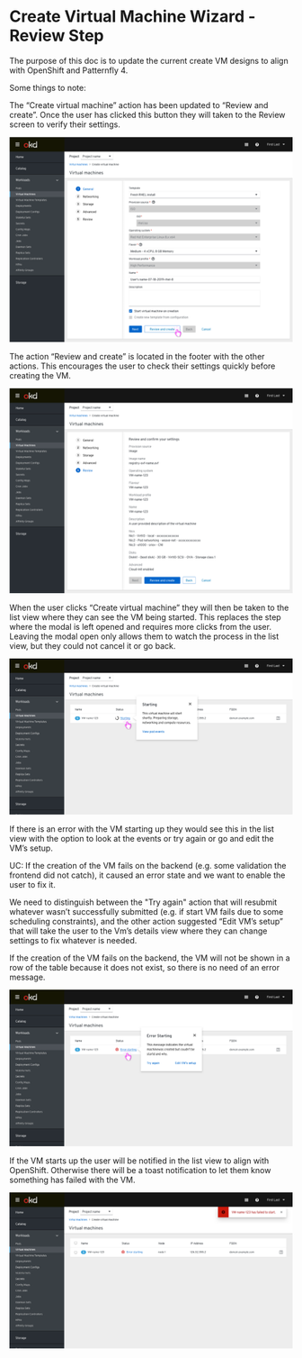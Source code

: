 # Create Virtual Machine Wizard - Review Step

The purpose of this doc is to update the current create VM designs to align with OpenShift and Patternfly 4.

Some things to note:

The “Create virtual machine” action has been updated to “Review and create”.
Once the user has clicked this button they will taken to the Review screen to verify their settings.

![user clicks review and create button](img/review-and-create-action.png)

The action “Review and create” is located in the footer with the other actions.
This encourages the user to check their settings quickly before creating the VM.

![user checks settings before creating vm](img/check-settings.png)

When the user clicks “Create virtual machine” they will then be taken to the list view where they can see the VM being started.
This replaces the step where the modal is left opened and requires more clicks from the user. Leaving the modal open only allows them to watch the process in the list view, but they could not cancel it or go back.

![vm is being started](img/vm-starting.png)

If there is an error with the VM starting up they would see this in the list view with the option to look at the events or try again or go and edit the VM’s setup.

UC: If the creation of the VM fails on the backend (e.g. some validation the frontend did not catch), it caused an error state and we want to enable the user to fix it.

We need to distinguish between the "Try again" action that will resubmit whatever wasn’t successfully submitted (e.g. if start VM fails due to some scheduling constraints), and
the other action suggested “Edit VM’s setup” that will take the user to the Vm’s details view where they can change settings to fix whatever is needed.

If the creation of the VM fails on the backend, the VM will not be shown in a row of the table because it does not exist, so there is no need of an error message.

![error state](img/error-popover.png)

If the VM starts up the user will be notified in the list view to align with OpenShift. Otherwise there will be a toast notification to let them know something has failed with the VM.

![alert toast notification](img/alert-toast-notification.png)

